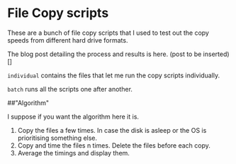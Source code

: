 # File Copy scripts

These are a bunch of file copy scripts that I used to test out the copy speeds from different hard drive formats.

The blog post detailing the process and results is here. (post to be inserted)[]

`individual` contains the files that let me run the copy scripts individually.

`batch` runs all the scripts one after another.


##"Algorithm"

I suppose if you want the algorithm here it is.

1. Copy the files a few times. In case the disk is asleep or the OS is prioritising something else.
2. Copy and time the files n times. Delete the files before each copy.
3. Average the timings and display them.
